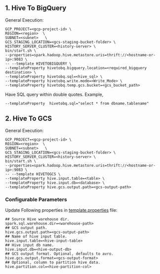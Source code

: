 ## 1. Hive To BigQuery

General Execution:

```
GCP_PROJECT=<gcp-project-id> \
REGION=<region>  \
SUBNET=<subnet>   \
GCS_STAGING_LOCATION=<gcs-staging-bucket-folder> \
HISTORY_SERVER_CLUSTER=<history-server> \
bin/start.sh \
--properties=spark.hadoop.hive.metastore.uris=thrift://<hostname-or-ip>:9083 \
-- --template HIVETOBIGQUERY \
--templateProperty hivetobq.bigquery.location=<required_bigquery destination> \
--templateProperty hivetobq.sql=<hive_sql> \
--templateProperty hivetobq.write.mode=<Write_Mode> \
--templateProperty hivetobq.temp.gcs.bucket=<gcs_bucket_path>
```

Have SQL query within double quotes. Example,

```
--templateProperty  hivetobq.sql="select * from dbname.tablename"
```


## 2. Hive To GCS
General Execution:

```
GCP_PROJECT=<gcp-project-id> \
REGION=<region>  \
SUBNET=<subnet>   \
GCS_STAGING_LOCATION=<gcs-staging-bucket-folder> \
HISTORY_SERVER_CLUSTER=<history-server> \
bin/start.sh \
--properties=spark.hadoop.hive.metastore.uris=thrift://<hostname-or-ip>:9083 \
-- --template HIVETOGCS \
--templateProperty hive.input.table=<table> \
--templateProperty hive.input.db=<database> \
--templateProperty hive.gcs.output.path=<gcs-output-path>
```

### Configurable Parameters
Update Following properties in [template.properties](../../../../../../../resources/template.properties) file:
```
## Source Hive warehouse dir.
spark.sql.warehouse.dir=<warehouse-path>
## GCS output path.
hive.gcs.output.path=<gcs-output-path>
## Name of hive input table.
hive.input.table=<hive-input-table>
## Hive input db name.
hive.input.db=<hive-output-db>
## GCS output format. Optional, defaults to avro.
hive.gcs.output.format=<gcs-output-format>
## Optional, column to partition hive data.
hive.partition.col=<hive-partition-col>
```

